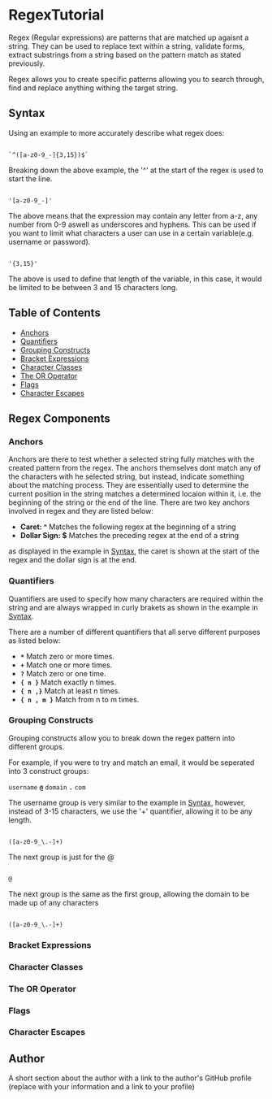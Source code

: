 # RegexTutorial

Regex (Regular expressions) are patterns that are matched up agaisnt a string. They can be used to replace text within a string, validate forms, extract substrings from a string based on the pattern match as stated previously. 

Regex allows you to create specific patterns allowing you to search through, find and replace anything withing the target string.

## Syntax

Using an example to more accurately describe what regex does:

```

`^([a-z0-9_-]{3,15})$`

```

Breaking down the above example, the '^' at the start of the regex is used to start the line. 
```

'[a-z0-9_-]'

```
The above means that the expression may contain any letter from a-z, any number from 0-9 aswell as underscores and hyphens. This can be used if you want to limit what characters a user can use in a certain variable(e.g. username or password). 
```

'{3,15}'

```
The above is used to define that length of the variable, in this case, it would be limited to be between 3 and 15 characters long.

## Table of Contents

- [Anchors](#anchors)
- [Quantifiers](#quantifiers)
- [Grouping Constructs](#grouping-constructs)
- [Bracket Expressions](#bracket-expressions)
- [Character Classes](#character-classes)
- [The OR Operator](#the-or-operator)
- [Flags](#flags)
- [Character Escapes](#character-escapes)

## Regex Components

### Anchors
Anchors are there to test whether a selected string fully matches with the created pattern from the regex. The anchors themselves dont match any of the characters with he selected string, but instead, indicate something about the matching process. They are essentially used to determine the current position in the string matches a determined locaion within it, i.e. the beginning of the string or the end of the line. There are two key anchors involved in regex and they are listed below:

* **Caret: ^**  Matches the following regex at the beginning of a string
* **Dollar Sign: $**  Matches the preceding regex at the end of a string

as displayed in the example in [Syntax](#syntax), the caret is shown at the start of the regex and the dollar sign is at the end.

### Quantifiers
Quantifiers are used to specify how many characters are required within the string and are always wrapped in curly brakets as shown in the example in [Syntax](#syntax). 

There are a number of different quantifiers that all serve different purposes as listed below:

* **`*`**	Match zero or more times.
* **`+`**	Match one or more times.
* **`?`**	Match zero or one time.
* **`{ n }`**	Match exactly n times.
* **`{ n ,}`**	Match at least n times.
* **`{ n , m }`**	Match from n to m times.

### Grouping Constructs
Grouping constructs allow you to break down the regex pattern into different groups.

For example, if you were to try and match an email, it would be seperated into 3 construct groups: 

`username` **`@`** `domain` **`.`** `com`

The username group is very similar to the example in [Syntax](#syntax), however, instead of 3-15 characters, we use the '+' quantifier, allowing it to be any length. 

```

([a-z0-9_\.-]+)

```

The next group is just for the @

```

@

```

The next group is the same as the first group, allowing the domain to be made up of any characters

```

([a-z0-9_\.-]+)

```
### Bracket Expressions

### Character Classes

### The OR Operator

### Flags

### Character Escapes

## Author

A short section about the author with a link to the author's GitHub profile (replace with your information and a link to your profile)
